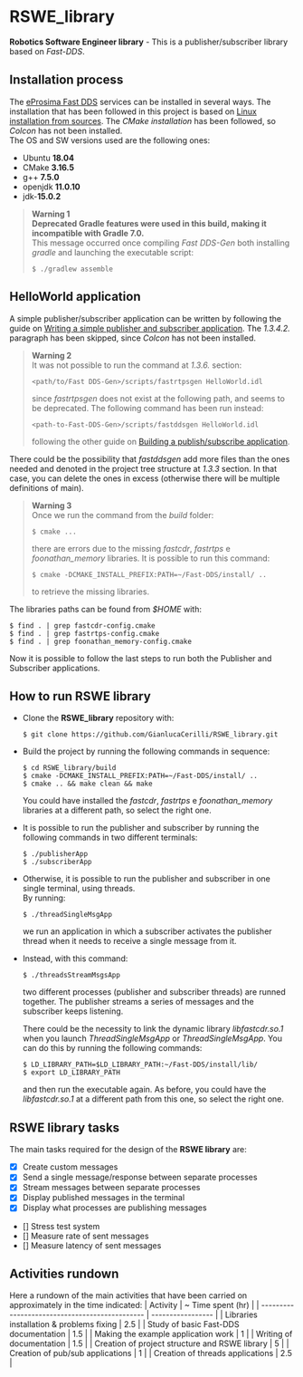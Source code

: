 # RSWE_library
**Robotics Software Engineer library** - This is a publisher/subscriber library based on *Fast-DDS*.

## Installation process
The [eProsima Fast DDS](https://github.com/eProsima/Fast-DDS) services can be installed in several ways. The installation that has been followed in this project is based on [Linux installation from sources](https://fast-dds.docs.eprosima.com/en/latest/installation/sources/sources_linux.html#fast-dds-gen-installation). The *CMake installation* has been followed, so *Colcon* has not been installed.
</br>
The OS and SW versions used are the following ones:
- Ubuntu **18.04**
- CMake **3.16.5**
- g++ **7.5.0**
- openjdk **11.0.10**
- jdk-**15.0.2**

> **Warning 1**
> </br>
> **Deprecated Gradle features were used in this build, making it incompatible with
> Gradle 7.0.**
> </br>
> This message occurred once compiling *Fast DDS-Gen* both installing *gradle* and
> launching the executable script:
> ```
> $ ./gradlew assemble
> ```

## HelloWorld application
A simple publisher/subscriber application can be written by following the guide on [Writing a simple publisher and subscriber application](https://fast-rtps.docs.eprosima.com/en/latest/fastdds/getting_started/simple_app/simple_app.html#prerequisites). The *1.3.4.2.* paragraph has been skipped, since *Colcon* has not been installed.

> **Warning 2**
> </br>
> It was not possible to run the command at *1.3.6.* section:
> ```
> <path/to/Fast DDS-Gen>/scripts/fastrtpsgen HelloWorld.idl
> ```
> since *fastrtpsgen* does not exist at the following path, and seems to be
> deprecated. The following command has been run instead:
> ```
> <path-to-Fast-DDS-Gen>/scripts/fastddsgen HelloWorld.idl
> ```
> following the other guide on [Building a publish/subscribe application](https://fast-rtps.docs.eprosima.com/en/latest/fastddsgen/pubsub_app/pubsub_app.html#fastddsgen-pubsub-app).

There could be the possibility that *fastddsgen* add more files than the ones needed and denoted in the project tree structure at *1.3.3* section. In that case, you can delete the ones in excess (otherwise there will be multiple definitions of main).

> **Warning 3**
> </br>
> Once we run the command from the *build* folder:
> ```
> $ cmake ...
> ```
> there are errors due to the missing *fastcdr*, *fastrtps* e *foonathan_memory*
> libraries. It is possible to run this command:
> ```
> $ cmake -DCMAKE_INSTALL_PREFIX:PATH=~/Fast-DDS/install/ ..
> ```
>to retrieve the missing libraries.

The libraries paths can be found from *$HOME* with:
```
$ find . | grep fastcdr-config.cmake
$ find . | grep fastrtps-config.cmake
$ find . | grep foonathan_memory-config.cmake
```
Now it is possible to follow the last steps to run both the Publisher and Subscriber applications.

## How to run RSWE library
- Clone the **RSWE_library** repository with:
    ```
    $ git clone https://github.com/GianlucaCerilli/RSWE_library.git
    ```
- Build the project by running the following commands in sequence:
    ```
    $ cd RSWE_library/build
    $ cmake -DCMAKE_INSTALL_PREFIX:PATH=~/Fast-DDS/install/ ..
    $ cmake .. && make clean && make
    ```
    You could have installed the *fastcdr*, *fastrtps* e *foonathan_memory* libraries at a different path, so select the right one.
- It is possible to run the publisher and subscriber by running the following commands in two different terminals:
    ```
    $ ./publisherApp
    $ ./subscriberApp
    ```
- Otherwise, it is possible to run the publisher and subscriber in one single terminal, using threads.
    </br>
    By running:
    ```
    $ ./threadSingleMsgApp
    ```
    we run an application in which a subscriber activates the publisher thread when it needs to receive a single message from it.
    </br>
- Instead, with this command:
    ```
    $ ./threadsStreamMsgsApp
    ```
    two different processes (publisher and subscriber threads) are runned together. The publisher streams a series of messages and the subscriber keeps listening.

    There could be the necessity to link the dynamic library *libfastcdr.so.1* when you launch *ThreadSingleMsgApp* or *ThreadSingleMsgApp*. You can do this by running the following commands:
    ```
    $ LD_LIBRARY_PATH=$LD_LIBRARY_PATH:~/Fast-DDS/install/lib/
    $ export LD_LIBRARY_PATH
    ```
    and then run the executable again. As before, you could have the *libfastcdr.so.1* at a different path from this one, so select the right one.
## RSWE library tasks
The main tasks required for the design of the **RSWE library** are:
- [x] Create custom messages
- [x] Send a single message/response between separate processes
- [x] Stream messages between separate processes
- [x] Display published messages in the terminal
- [x] Display what processes are publishing messages
- [] Stress test system
- [] Measure rate of sent messages
- [] Measure latency of sent messages

## Activities rundown
Here a rundown of the main activities that have been carried on approximately in the time indicated:
| Activity                                       | ~ Time spent (hr) |
| ---------------------------------------------- | ----------------- |
| Libraries installation & problems fixing       | 2.5               |
| Study of basic Fast-DDS documentation          | 1.5               |
| Making the example application work            | 1                 |
| Writing of documentation                       | 1.5               |
| Creation of project structure and RSWE library | 5                 |
| Creation of pub/sub applications               | 1                 |
| Creation of threads applications               | 2.5               |